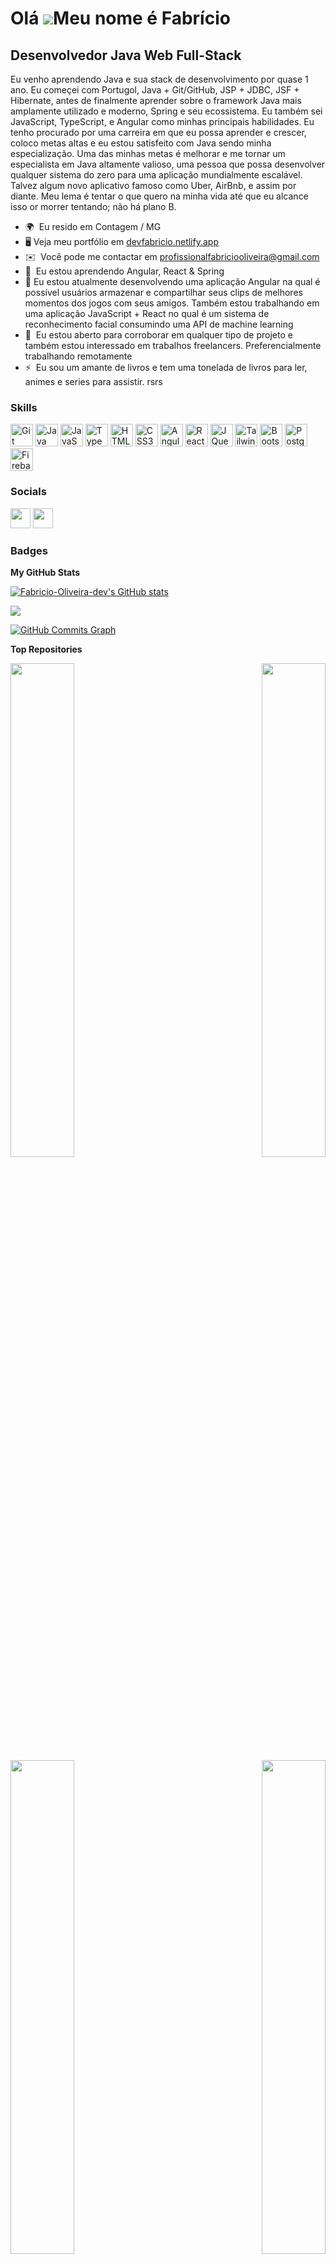 Olá ![](https://user-images.githubusercontent.com/18350557/176309783-0785949b-9127-417c-8b55-ab5a4333674e.gif)Meu nome é Fabrício
================================================================================================================================

Desenvolvedor Java Web Full-Stack
-----------------------------

Eu venho aprendendo Java e sua stack de desenvolvimento por quase 1 ano. Eu começei com Portugol, Java + Git/GitHub, JSP + JDBC, JSF + Hibernate, antes de finalmente aprender sobre o framework Java mais amplamente utilizado e moderno, Spring e seu ecossistema. Eu também sei JavaScript, TypeScript, e Angular como minhas principais habilidades. Eu tenho procurado por uma carreira em que eu possa aprender e crescer, coloco metas altas e eu estou satisfeito com Java sendo minha especialização. Uma das minhas metas é melhorar e me tornar um especialista em Java altamente valioso, uma pessoa que possa desenvolver qualquer sistema do zero para uma aplicação mundialmente escalável. Talvez algum novo aplicativo famoso como Uber, AirBnb, e assim por diante. Meu lema é tentar o que quero na minha vida até que eu alcance isso or morrer tentando; não há plano B.

* 🌍  Eu resido em Contagem / MG
* 🖥️  Veja meu portfólio em [devfabricio.netlify.app](http://devfabricio.netlify.app)
* ✉️  Você pode me contactar em [profissionalfabriciooliveira@gmail.com](mailto:profissionalfabriciooliveira@gmail.com)
* 🧠  Eu estou aprendendo Angular, React & Spring
* 🚀  Eu estou atualmente desenvolvendo uma aplicação Angular na qual é possível usuários armazenar e compartilhar seus clips de melhores momentos dos jogos com seus amigos. Também estou trabalhando em uma aplicação JavaScript + React no qual é um sistema de reconhecimento facial consumindo uma API de machine learning
* 🤝  Eu estou aberto para corroborar em qualquer tipo de projeto e também estou interessado em trabalhos freelancers. Preferencialmente trabalhando remotamente
* ⚡  Eu sou um amante de livros e tem uma tonelada de livros para ler, animes e series para assistir. rsrs

### Skills


<p align="left">
<a href="https://git-scm.com/" target="_blank" rel="noreferrer"><img src="https://raw.githubusercontent.com/danielcranney/readme-generator/main/public/icons/skills/git-colored.svg" width="36" height="36" alt="Git" /></a>
<a href="https://www.oracle.com/java/" target="_blank" rel="noreferrer"><img src="https://raw.githubusercontent.com/danielcranney/readme-generator/main/public/icons/skills/java-colored.svg" width="36" height="36" alt="Java" /></a>
<a href="https://developer.mozilla.org/en-US/docs/Web/JavaScript" target="_blank" rel="noreferrer"><img src="https://raw.githubusercontent.com/danielcranney/readme-generator/main/public/icons/skills/javascript-colored.svg" width="36" height="36" alt="JavaScript" /></a>
<a href="https://www.typescriptlang.org/" target="_blank" rel="noreferrer"><img src="https://raw.githubusercontent.com/danielcranney/readme-generator/main/public/icons/skills/typescript-colored.svg" width="36" height="36" alt="TypeScript" /></a>
<a href="https://developer.mozilla.org/en-US/docs/Glossary/HTML5" target="_blank" rel="noreferrer"><img src="https://raw.githubusercontent.com/danielcranney/readme-generator/main/public/icons/skills/html5-colored.svg" width="36" height="36" alt="HTML5" /></a>
<a href="https://www.w3.org/TR/CSS/#css" target="_blank" rel="noreferrer"><img src="https://raw.githubusercontent.com/danielcranney/readme-generator/main/public/icons/skills/css3-colored.svg" width="36" height="36" alt="CSS3" /></a>
<a href="https://angular.io/" target="_blank" rel="noreferrer"><img src="https://raw.githubusercontent.com/danielcranney/readme-generator/main/public/icons/skills/angularjs-colored.svg" width="36" height="36" alt="Angular" /></a>
<a href="https://reactjs.org/" target="_blank" rel="noreferrer"><img src="https://raw.githubusercontent.com/danielcranney/readme-generator/main/public/icons/skills/react-colored.svg" width="36" height="36" alt="React" /></a>
<a href="https://jquery.com/" target="_blank" rel="noreferrer"><img src="https://raw.githubusercontent.com/danielcranney/readme-generator/main/public/icons/skills/jquery-colored.svg" width="36" height="36" alt="JQuery" /></a>
<a href="https://tailwindcss.com/" target="_blank" rel="noreferrer"><img src="https://raw.githubusercontent.com/danielcranney/readme-generator/main/public/icons/skills/tailwindcss-colored.svg" width="36" height="36" alt="TailwindCSS" /></a>
<a href="https://getbootstrap.com/" target="_blank" rel="noreferrer"><img src="https://raw.githubusercontent.com/danielcranney/readme-generator/main/public/icons/skills/bootstrap-colored.svg" width="36" height="36" alt="Bootstrap" /></a>
<a href="https://www.postgresql.org/" target="_blank" rel="noreferrer"><img src="https://raw.githubusercontent.com/danielcranney/readme-generator/main/public/icons/skills/postgresql-colored.svg" width="36" height="36" alt="PostgreSQL" /></a>
<a href="https://firebase.google.com/" target="_blank" rel="noreferrer"><img src="https://raw.githubusercontent.com/danielcranney/readme-generator/main/public/icons/skills/firebase-colored.svg" width="36" height="36" alt="Firebase" /></a>
</p>


### Socials

<p align="left"> <a href="https://www.github.com/Fabricio-Oliveira-dev" target="_blank" rel="noreferrer"><img src="https://raw.githubusercontent.com/danielcranney/readme-generator/main/public/icons/socials/github-dark.svg" width="32" height="32" /></a> <a href="https://www.linkedin.com/in/profissional-fabricio-oliveira/" target="_blank" rel="noreferrer"><img src="https://raw.githubusercontent.com/danielcranney/readme-generator/main/public/icons/socials/linkedin.svg" width="32" height="32" /></a></p>

### Badges

<b>My GitHub Stats</b>

<a href="http://www.github.com/Fabricio-Oliveira-dev"><img src="https://github-readme-stats.vercel.app/api?username=Fabricio-Oliveira-dev&show_icons=true&hide=prs,contribs&count_private=true&title_color=0891b2&text_color=ffffff&icon_color=0891b2&bg_color=1c1917&hide_border=true&show_icons=true" alt="Fabricio-Oliveira-dev's GitHub stats" /></a>

<a href="http://www.github.com/Fabricio-Oliveira-dev"><img src="https://github-readme-streak-stats.herokuapp.com/?user=Fabricio-Oliveira-dev&stroke=ffffff&background=1c1917&ring=0891b2&fire=0891b2&currStreakNum=ffffff&currStreakLabel=0891b2&sideNums=ffffff&sideLabels=ffffff&dates=ffffff&hide_border=true" /></a>

<a href="http://www.github.com/Fabricio-Oliveira-dev"><img src="https://github-readme-activity-graph.cyclic.app/graph?username=Fabricio-Oliveira-dev&bg_color=1c1917&color=ffffff&line=0891b2&point=ffffff&area_color=1c1917&area=true&hide_border=true&custom_title=GitHub%20Commits%20Graph" alt="GitHub Commits Graph" /></a>

<b>Top Repositories</b>

<div width="100%" align="center"><a href="https://github.com/Fabricio-Oliveira-dev/api_springboot_angular9" align="left"><img align="left" width="45%" src="https://github-readme-stats.vercel.app/api/pin/?username=Fabricio-Oliveira-dev&repo=api_springboot_angular9&title_color=0891b2&text_color=ffffff&icon_color=0891b2&bg_color=1c1917&hide_border=true&locale=en" /></a><a href="https://github.com/Fabricio-Oliveira-dev/projeto_crud_angular9" align="right"><img align="right" width="45%" src="https://github-readme-stats.vercel.app/api/pin/?username=Fabricio-Oliveira-dev&repo=projeto_crud_angular9&title_color=0891b2&text_color=ffffff&icon_color=0891b2&bg_color=1c1917&hide_border=true&locale=en" /></a></div><br /><br /><br /><br /><br /><br /><br />

<br /><br /><br /><br /><br />

<div width="100%" align="center"><a href="https://github.com/Fabricio-Oliveira-dev/Clips" align="left"><img align="left" width="45%" src="https://github-readme-stats.vercel.app/api/pin/?username=Fabricio-Oliveira-dev&repo=Clips&title_color=0891b2&text_color=ffffff&icon_color=0891b2&bg_color=1c1917&hide_border=true&locale=en" /></a><a href="https://github.com/Fabricio-Oliveira-dev/cadastro_em_jsp" align="right"><img align="right" width="45%" src="https://github-readme-stats.vercel.app/api/pin/?username=Fabricio-Oliveira-dev&repo=cadastro_em_jsp&title_color=0891b2&text_color=ffffff&icon_color=0891b2&bg_color=1c1917&hide_border=true&locale=en" /></a></div>
